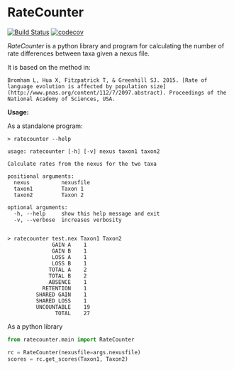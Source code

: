 # RateCounter

[![Build Status](https://travis-ci.org/SimonGreenhill/RateCounter.svg?branch=master)](https://travis-ci.org/SimonGreenhill/RateCounter)
[![codecov](https://codecov.io/gh/SimonGreenhill/RateCounter/branch/master/graph/badge.svg)](https://codecov.io/gh/SimonGreenhill/RateCounter)

*RateCounter* is a python library and program for calculating the number of rate differences between taxa given a nexus file. 

It is based on the method in:

    Bromham L, Hua X, Fitzpatrick T, & Greenhill SJ. 2015. [Rate of language evolution is affected by population size](http://www.pnas.org/content/112/7/2097.abstract). Proceedings of the National Academy of Sciences, USA. 
    

**Usage:**

As a standalone program:

```shell
> ratecounter --help

usage: ratecounter [-h] [-v] nexus taxon1 taxon2

Calculate rates from the nexus for the two taxa

positional arguments:
  nexus          nexusfile
  taxon1         Taxon 1
  taxon2         Taxon 2

optional arguments:
  -h, --help     show this help message and exit
  -v, --verbose  increases verbosity


> ratecounter test.nex Taxon1 Taxon2
              GAIN A	1
              GAIN B	1
              LOSS A	1
              LOSS B	1
             TOTAL A	2
             TOTAL B	2
             ABSENCE	1
           RETENTION	1
         SHARED GAIN	1
         SHARED LOSS	1
         UNCOUNTABLE	19
               TOTAL	27
```

As a python library

```python
from ratecounter.main import RateCounter

rc = RateCounter(nexusfile=args.nexusfile)
scores = rc.get_scores(Taxon1, Taxon2)
```
